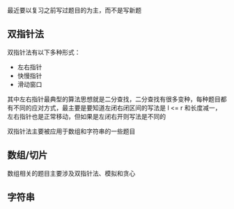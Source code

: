 最近要以复习之前写过题目的为主，而不是写新题

## 双指针法
双指针法有以下多种形式：

* 左右指针
* 快慢指针
* 滑动窗口

其中左右指针最典型的算法思想就是二分查找，二分查找有很多变种，每种题目都有不同的应对方式，最主要是要知道左闭右闭区间的写法是 l <= r 和长度减一，左右指针也是正常移动，但如果是左闭右开则写法是不同的

双指针法主要被应用于数组和字符串的一些题目

## 数组/切片
数组相关的题目主要涉及双指针法、模拟和贪心

## 字符串
